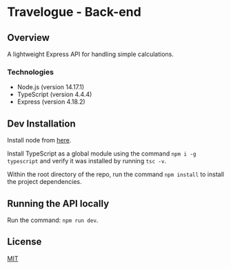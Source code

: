 # Travelogue - Back-end

## Overview
A lightweight Express API for handling simple calculations.

### Technologies
* Node.js (version 14.17.1)
* TypeScript (version 4.4.4)
* Express (version 4.18.2)

## Dev Installation

Install node from [here](https://nodejs.org/en/download/).

Install TypeScript as a global module using the command `npm i -g typescript` and verify it was installed by running `tsc -v`.

Within the root directory of the repo, run the command `npm install` to install the project dependencies.

## Running the API locally

Run the command: `npm run dev`.

## License
[MIT](https://choosealicense.com/licenses/mit/)

